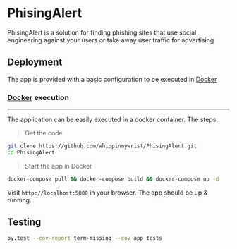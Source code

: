 # PhisingAlert

PhisingAlert is a solution for finding phishing sites that use social engineering against your users or take away user traffic for advertising

## Deployment

The app is provided with a basic configuration to be executed in [Docker](https://www.docker.com/)


### [Docker](https://www.docker.com/) execution
---
The application can be easily executed in a docker container. The steps:

> Get the code
```bash
git clone https://github.com/whippinmywrist/PhisingAlert.git
cd PhisingAlert
```

> Start the app in Docker

```bash
docker-compose pull && docker-compose build && docker-compose up -d
```

Visit `http://localhost:5000` in your browser. The app should be up & running.

## Testing
```bash
py.test --cov-report term-missing --cov app tests
```
